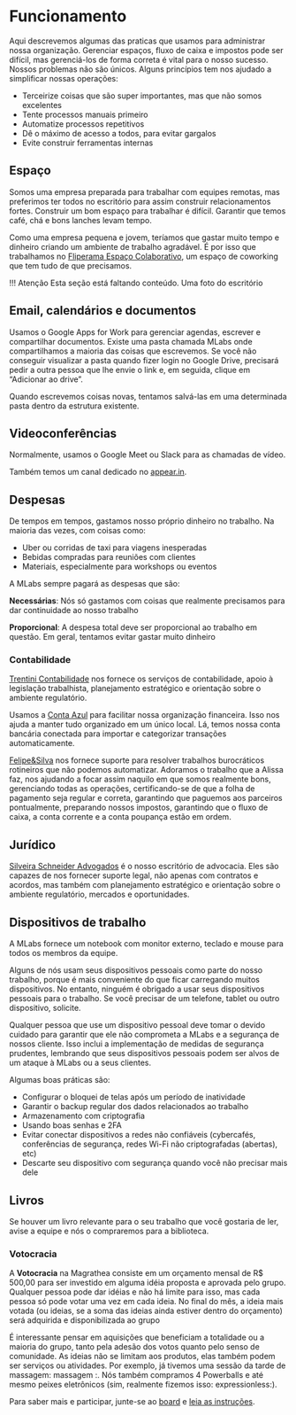 # Funcionamento

Aqui descrevemos algumas das praticas que usamos para administrar nossa organização. Gerenciar espaços, fluxo de caixa e impostos pode ser difícil, mas gerenciá-los de forma correta é vital para o nosso sucesso. Nossos problemas não são únicos. Alguns princípios tem nos ajudado a simplificar nossas operações:

* Terceirize coisas que são super importantes, mas que não somos excelentes
* Tente processos manuais primeiro
* Automatize processos repetitivos
* Dê o máximo de acesso a todos, para evitar gargalos
* Evite construir ferramentas internas

## Espaço

Somos uma empresa preparada para trabalhar com equipes remotas, mas preferimos ter todos no escritório para assim construir relacionamentos fortes. Construir um bom espaço para trabalhar é difícil. Garantir que temos café, chá e bons lanches levam tempo.

Como uma empresa pequena e jovem, teríamos que gastar muito tempo e dinheiro criando um ambiente de trabalho agradável. É por isso que trabalhamos no [Fliperama Espaço Colaborativo](http://fliperamaec.com.br/), um espaço de coworking que tem tudo de que precisamos.

!!! Atenção
    Esta seção está faltando conteúdo. Uma foto do escritório

## Email, calendários e documentos

Usamos o Google Apps for Work para gerenciar agendas, escrever e compartilhar documentos. Existe uma pasta chamada MLabs onde compartilhamos a maioria das coisas que escrevemos. Se você não conseguir visualizar a pasta quando fizer login no Google Drive, precisará pedir a outra pessoa que lhe envie o link e, em seguida, clique em “Adicionar ao drive”.

Quando escrevemos coisas novas, tentamos salvá-las em uma determinada pasta dentro da estrutura existente.

## Videoconferências

Normalmente, usamos o Google Meet ou Slack para as chamadas de vídeo.

Também temos um canal dedicado no [appear.in](https://appear.in/magrathealabs).

## Despesas

De tempos em tempos, gastamos nosso próprio dinheiro no trabalho. Na maioria das vezes, com coisas como:

* Uber ou corridas de taxi para viagens inesperadas
* Bebidas compradas para reuniões com clientes
* Materiais, especialmente para workshops ou eventos

A MLabs sempre pagará as despesas que são:

**Necessárias**: Nós só gastamos com coisas que realmente precisamos para dar continuidade ao nosso trabalho

**Proporcional**: A despesa total deve ser proporcional ao trabalho em questão. Em geral, tentamos evitar gastar muito dinheiro

### Contabilidade

[Trentini Contabilidade](http://www.trentinicontabilidade.com/) nos fornece os serviços de contabilidade, apoio à legislação trabalhista, planejamento estratégico e orientação sobre o ambiente regulatório.

Usamos a [Conta Azul](https://contaazul.com/) para facilitar nossa organização financeira. Isso nos ajuda a manter tudo organizado em um único local. Lá, temos nossa conta bancária conectada para importar e categorizar transações automaticamente.

[Felipe&Silva](mail:alissa@felipeesilva.com.br) nos fornece suporte para resolver trabalhos burocráticos rotineiros que não podemos automatizar. Adoramos o trabalho que a Alissa faz, nos ajudando a focar assim naquilo em que somos realmente bons, gerenciando todas as operações, certificando-se de que a folha de pagamento seja regular e correta, garantindo que paguemos aos parceiros pontualmente, preparando nossos impostos, garantindo que o fluxo de caixa, a conta corrente e a conta poupança estão em ordem.

## Jurídico

[Silveira Schneider Advogados](http://www.silveiraschneider.com.br/) é o nosso escritório de advocacia. Eles são capazes de nos fornecer suporte legal, não apenas com contratos e acordos, mas também com planejamento estratégico e orientação sobre o ambiente regulatório, mercados e oportunidades.

## Dispositivos de trabalho

A MLabs fornece um notebook com monitor externo, teclado e mouse para todos os membros da equipe.

Alguns de nós usam seus dispositivos pessoais como parte do nosso trabalho, porque é mais conveniente do que ficar carregando muitos dispositivos. No entanto, ninguém é obrigado a usar seus dispositivos pessoais para o trabalho. Se você precisar de um telefone, tablet ou outro dispositivo, solicite.

Qualquer pessoa que use um dispositivo pessoal deve tomar o devido cuidado para garantir que ele não comprometa a MLabs e a segurança de nossos cliente. Isso inclui a implementação de medidas de segurança prudentes, lembrando que seus dispositivos pessoais podem ser alvos de um ataque à MLabs ou a seus clientes.

Algumas boas práticas são:

* Configurar o bloquei de telas após um período de inatividade
* Garantir o backup regular dos dados relacionados ao trabalho
* Armazenamento com criptografia
* Usando boas senhas e 2FA
* Evitar conectar dispositivos a redes não confiáveis ​​(cybercafés, conferências de segurança, redes Wi-Fi não criptografadas (abertas), etc)
* Descarte seu dispositivo com segurança quando você não precisar mais dele

## Livros

Se houver um livro relevante para o seu trabalho que você gostaria de ler, avise a equipe e nós o compraremos para a biblioteca.

### Votocracia

A **Votocracia** na Magrathea consiste em um orçamento mensal de R$ 500,00 para ser investido em alguma idéia proposta e aprovada pelo grupo. Qualquer pessoa pode dar idéias e não há limite para isso, mas cada pessoa só pode votar uma vez em cada ideia. No final do mês, a ideia mais votada (ou ideias, se a soma das ideias ainda estiver dentro do orçamento) será adquirida e disponibilizada ao grupo

É interessante pensar em aquisições que beneficiam a totalidade ou a maioria do grupo, tanto pela adesão dos votos quanto pelo senso de comunidade. As ideias não se limitam aos produtos, elas também podem ser serviços ou atividades. Por exemplo, já tivemos uma sessão da tarde de massagem: massagem :. Nós também compramos 4 Powerballs e até mesmo peixes eletrônicos (sim, realmente fizemos isso: expressionless:).

Para saber mais e participar, junte-se ao [board](https://trello.com/b/YCWjWorE) e [leia as instruções](https://trello.com/c/3FksxgWf/1-%E2%98%9E-instru%C3%A7%C3%B5es).
